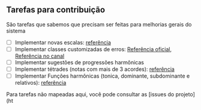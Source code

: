 ## Tarefas para contribuição

São tarefas que sabemos que precisam ser feitas para melhorias gerais do sistema

- [ ] Implementar novas escalas: [referência](https://en.wikipedia.org/wiki/List_of_musical_scales_and_modes)
- [ ] Implementar classes customizadas de erros: [Referência oficial](https://docs.python.org/3/tutorial/errors.html#tut-userexceptions), [Referência no canal](https://youtu.be/sJpNfZqLpoI)
- [ ] Implementar sugestões de progressões harmônicas
- [ ] Implementar tétrades (notas com mais de 3 acordes):  [referência](https://pt.wikipedia.org/wiki/T%C3%A9trade)
- [ ] Implementar Funções harmônicas (tonica, dominante, subdominante e relativos): [referência](https://pt.wikipedia.org/wiki/Fun%C3%A7%C3%A3o_(m%C3%BAsica))

Para tarefas não mapeadas aqui, você pode consultar as [issues do projeto](ht